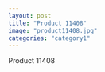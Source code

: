 ```yaml
---
layout: post
title: "Product 11408"
image: "product11408.jpg"
categories: "category1"
---
```

Product 11408
